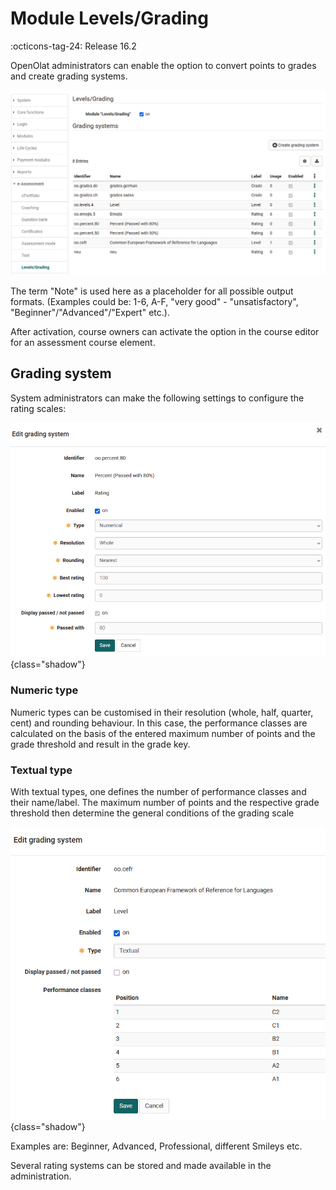 # Module Levels/Grading

:octicons-tag-24: Release 16.2

OpenOlat administrators can enable the option to convert points to grades and create grading systems.

![Einstufung/Noten aktivieren](assets/Admin_Noten_en.png)

The term "Note" is used here as a placeholder for all possible output formats. (Examples could be: 1-6, A-F, "very good" - "unsatisfactory", "Beginner"/"Advanced"/"Expert" etc.). 

After activation, course owners can activate the option in the course editor for an assessment course element.

## Grading system

System administrators can make the following settings to configure the rating scales:

![bewertungssystem erstellen](assets/admin_Noten_Bewertungssystem_en.png){class="shadow"}

### Numeric type 
Numeric types can be customised in their resolution (whole, half, quarter, cent) and rounding behaviour. In this case, the performance classes are calculated on the basis of the entered maximum number of points and the grade threshold and result in the grade key.

### Textual type
With textual types, one defines the number of performance classes and their name/label. The maximum number of points and the respective grade threshold then determine the general conditions of the grading scale

![bewertungssystem textueller Typ](assets/admin_Noten_Bewertungssystem_textuell_en.png){class="shadow"}

Examples are: Beginner, Advanced, Professional, different Smileys etc.

Several rating systems can be stored and made available in the administration.